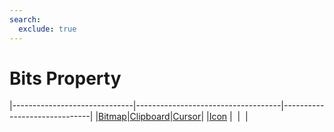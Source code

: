 ```yaml
---
search:
  exclude: true
---
```


<h1 class="heading"><span class="name">Bits Property</span></h1>

|------------------------------|------------------------------------|------------------------------|
|[Bitmap](../objects/bitmap.md)|[Clipboard](../objects/clipboard.md)|[Cursor](../objects/cursor.md)|
|[Icon](../objects/icon.md)    |&nbsp;                              |&nbsp;                        |
